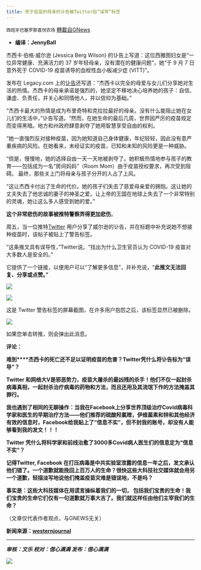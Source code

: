 ```yaml
---
title: 死于疫苗的母亲的讣告被Twitter贴“误导”标签
---
```

`西班牙巴塞罗那喜悦农场` [轉載自GNews](https://gnews.org/zh-hans/1575353/)

- **编译：JennyBall**


杰西卡·伯格·威尔逊 (Jessica Berg Wilson) 的讣告上写道：这位西雅图妇女是“一位异常健康、充满活力的 37 岁年轻母亲，没有潜在的健康问题”，她“于 9 月 7 日意外死于 COVID-19 疫苗诱导的血栓性血小板减少症 (VITT)”。

发布在 Legacy.com 上的[讣告](https://obits.oregonlive.com/us/obituaries/oregon/name/jessica-wilson-obituary?pid=200278331)还写道：“杰西卡以完全的母爱与女儿们分享她对生活的热情。杰西卡的母亲承诺是强烈的，她坚定不移地决心培养她的孩子：自信、谦虚、负责任，并关心和同情他人，并以信仰为基础。”

“杰西卡最大的热情是成为布里奇特和克拉拉最好的母亲。没有什么能阻止她在女儿们的生活中，”讣告写道。“然而，在她生命的最后几周，世界因严厉的疫苗规定而变得黑暗。地方和州政府肆意剥夺了她用智慧享受自由的权利。

“她一直强烈反对接种疫苗，因为她知道自己身体健康，年纪轻轻，因此没有患严重疾病的风险。在她看来，未经证实的疫苗，已知和未知的风险更是一种威胁。

“但是，慢慢地，她的选择自由一天一天地被剥夺了。她积极热情地参与孩子的教育——包括成为一名“房间妈妈”（Room Mom）由于疫苗授权要求，再次受到阻碍。 最终，那些关上门将母亲与孩子分开的人占了上风。

“这让杰西卡付出了生命的代价。她的孩子们失去了慈爱母亲爱的拥抱。这让她的丈夫失去了他忠诚的妻子的神圣之爱。让上帝的王国在地球上失去了一个非常特别的灵魂，她让这么多人感受到她的爱。”

**这个非常悲伤的故事被推特警察弄得更加悲伤**。

周五，当一位推特[Twitter](https://www.westernjournal.com/twitter-suppressed-hunter-biden-story-hacked-material-now-allowing-spread-police-officers-personal-info-obtained-breach/?ff_source=Email&amp;ff_medium=CTBreaking&amp;ff_campaign=breaking&amp;ff_content=conservative-tribune) 用户分享了威尔逊的讣告，并在标题中补充说她不想接种疫苗时，该帖子被贴上了警告标签。

“这条推文具有误导性，”Twitter说。“找出为什么卫生官员认为 COVID-19 疫苗对大多数人是安全的。”

它提供了一个链接，以便用户可以“了解更多信息”，并补充说，“**此推文无法回复、分享或点赞。”**

![](https://assets.gnews.org/wp-content/uploads/2021/10/tempsnip244.png)

![](https://assets.gnews.org/wp-content/uploads/2021/10/tempsnip245.png)

这是 Twitter 警告标签的屏幕截图，在许多用户抱怨之后，该标签显然已被删除。

![](https://assets.gnews.org/wp-content/uploads/2021/10/tempsnip246.png)

如果您单击转推，则会弹出此消息。

**评论：**

**难到****杰西卡的死亡还不足以证明疫苗的危害？Twitter凭什么将讣告标为“误导”？**

**Twitter 和网络大V是邪恶势力，疫苗大屠杀的最凶残的杀手！他们不仅一起封杀病毒真相，一起封杀治疗病毒的药物和方法，而且还用及其流氓下作的方法掩盖其罪行。**

**我也遇到了相同的无聊操作：当我在Facebook上分享世界顶级治疗Covid病毒科学家和医生的早期治疗方法——他们推荐的硫酸羟氯喹，伊维菌素和锌和其他经济有效的信息时，Facebook给我贴上了“信息不实”，但不封我的账号，却没有人能够看到我的发文！！！**

**Twitter 凭什么将科学家和前线治愈了3000多Covid病人医生们的信息定为“信息不实”？**

**记得Twitter, Facebook 在打压病毒是中共实验室泄露的信息一年之后，发文承认他们错了。一个道歉就能挽回上百万人的生命？很快这些大科技社交媒体就会用另一个道歉，轻描淡写地说他们掩盖疫苗灾难是错误地，不是吗？**

**事实是：这些大科技媒体在用谎言操纵着我们的一切， 包括我们宝贵的生命！我们宝贵的生命它们仅有一句道歉就万事大吉了。我们就这样任由他们主宰我们的生命？**

（文章仅代表作者观点，与GNEWS无关）

**新闻来源：[westernjournal](https://www.westernjournal.com/ghoulish-fact-checkers-twitter-slap-misleading-label-obituary-mom-died-vaccine-induced-blood-clot/?utm_source=Email&amp;utm_medium=CTBreaking&amp;utm_campaign=breaking&amp;utm_content=conservative-tribune&amp;ats_es=dca67062709054f7bc6c6d0d828f4d01)**

* * *

***审核：文乐
校对：信心满满
发布：信心满满***

![](https://assets.gnews.org/wp-content/uploads/2021/10/tempsnip190.png)
